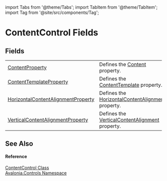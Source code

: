 import Tabs from '@theme/Tabs'; 
import TabItem from '@theme/TabItem'; 
import Tag from '@site/src/components/Tag'; 

# ContentControl Fields




## Fields
<table>
<tr>
<td><a href="F_Avalonia_Controls_ContentControl_ContentProperty">ContentProperty</a></td>
<td>Defines the <a href="P_Avalonia_Controls_ContentControl_Content">Content</a> property.</td>
</tr>
<tr>
<td><a href="F_Avalonia_Controls_ContentControl_ContentTemplateProperty">ContentTemplateProperty</a></td>
<td>Defines the <a href="P_Avalonia_Controls_ContentControl_ContentTemplate">ContentTemplate</a> property.</td>
</tr>
<tr>
<td><a href="F_Avalonia_Controls_ContentControl_HorizontalContentAlignmentProperty">HorizontalContentAlignmentProperty</a></td>
<td>Defines the <a href="P_Avalonia_Controls_ContentControl_HorizontalContentAlignment">HorizontalContentAlignment</a> property.</td>
</tr>
<tr>
<td><a href="F_Avalonia_Controls_ContentControl_VerticalContentAlignmentProperty">VerticalContentAlignmentProperty</a></td>
<td>Defines the <a href="P_Avalonia_Controls_ContentControl_VerticalContentAlignment">VerticalContentAlignment</a> property.</td>
</tr>
</table>

## See Also


#### Reference
<a href="T_Avalonia_Controls_ContentControl">ContentControl Class</a>  
<a href="N_Avalonia_Controls">Avalonia.Controls Namespace</a>  
